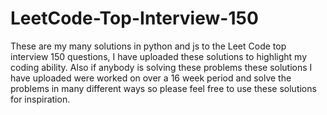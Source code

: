 # LeetCode-Top-Interview-150
These are my many solutions in python and js to the Leet Code top interview 150 questions, I have uploaded these solutions to highlight my coding ability. Also if anybody is solving these problems these solutions I have uploaded were worked on over a 16 week period and solve the problems in many different ways so please feel free to use these solutions for inspiration.
